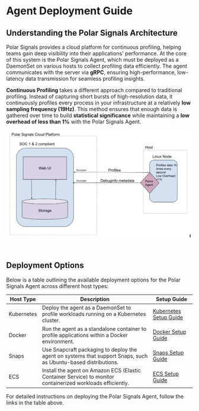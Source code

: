 # Agent Deployment Guide

## Understanding the Polar Signals Architecture

Polar Signals provides a cloud platform for continuous profiling, helping teams gain deep visibility into their applications' performance. At the core of this system is the Polar Signals Agent, which must be deployed as a DaemonSet on various hosts to collect profiling data efficiently. The agent communicates with the server via **gRPC**, ensuring high-performance, low-latency data transmission for seamless profiling insights.

**Continuous Profiling** takes a different approach compared to traditional profiling. Instead of capturing short bursts of high-resolution data, it continuously profiles every process in your infrastructure at a relatively **low sampling frequency (19Hz)**. This method ensures that enough data is gathered over time to build **statistical significance** while maintaining a **low overhead of less than 1%** with the Polar Signals Agent.

<BrowserWindow>

![PS architectural diagram](../static/img/Polar_Signals_diagram.png)

</BrowserWindow>

<br />

## Deployment Options

Below is a table outlining the available deployment options for the Polar Signals Agent across different host types:

| Host Type   | Description                                                                | Setup Guide          |
|------------|----------------------------------------------------------------------------|----------------------|
| Kubernetes | Deploy the agent as a DaemonSet to profile workloads running on a Kubernetes cluster. | [Kubernetes Setup Guide](https://www.polarsignals.com/docs/setup-collection-kubernetes) |
| Docker     | Run the agent as a standalone container to profile applications within a Docker environment. | [Docker Setup Guide](https://www.polarsignals.com/docs/setup-collection-docker) |
| Snaps      | Use Snapcraft packaging to deploy the agent on systems that support Snaps, such as Ubuntu-based distributions. | [Snaps Setup Guide](https://www.polarsignals.com/docs/setup-collection-snaps) |
| ECS        | Install the agent on Amazon ECS (Elastic Container Service) to monitor containerized workloads efficiently. | [ECS Setup Guide](https://www.polarsignals.com/docs/setup-collection-ecs) |

For detailed instructions on deploying the Polar Signals Agent, follow the links in the table above.
